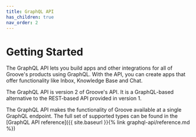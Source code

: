 ```yaml
---
title: GraphQL API
has_children: true
nav_order: 2
---
```


# Getting Started

The GraphQL API lets you build apps and other integrations for all of Groove's
products using GraphQL. With the API, you can create apps that offer functionality
like Inbox, Knowledge Base and Chat.

The GraphQL API is version 2 of Groove's API. It is a GraphQL-based alternative to
the REST-based API provided in version 1.

The GraphQL API makes the functionality of Groove available at a single GraphQL
endpoint. The full set of supported types can be found in the [GraphQL API reference]({{ site.baseurl }}{% link graphql-api/reference.md %})
